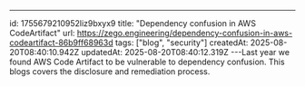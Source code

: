 ---
id: 1755679210952liz9bxyx9
title: "Dependency confusion in AWS CodeArtifact"
url: https://zego.engineering/dependency-confusion-in-aws-codeartifact-86b9ff68963d
tags: ["blog", "security"]
createdAt: 2025-08-20T08:40:10.942Z
updatedAt: 2025-08-20T08:40:12.319Z
---Last year we found AWS Code Artifact to be vulnerable to dependency confusion. This blogs covers the disclosure and remediation process.
